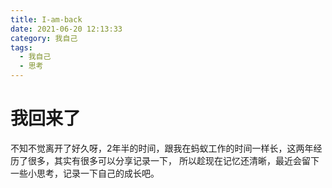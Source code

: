```yaml
---
title: I-am-back
date: 2021-06-20 12:13:33
category: 我自己
tags:
  - 我自己
  - 思考
---
```

# 我回来了
不知不觉离开了好久呀，2年半的时间，跟我在蚂蚁工作的时间一样长，这两年经历了很多，其实有很多可以分享记录一下，
所以趁现在记忆还清晰，最近会留下一些小思考，记录一下自己的成长吧。
